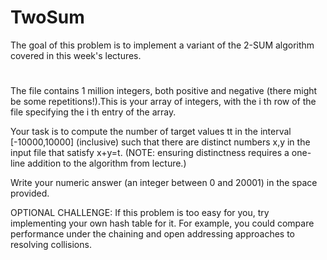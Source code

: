 # TwoSum
The goal of this problem is to implement a variant of the 2-SUM algorithm covered in this week's lectures.
#
The file contains 1 million integers, both positive and negative (there might be some repetitions!).This is your array of integers, with the i
th
  row of the file specifying the i 
th
  entry of the array.

Your task is to compute the number of target values tt in the interval [-10000,10000] (inclusive) such that there are distinct numbers x,y in the input file that satisfy x+y=t. (NOTE: ensuring distinctness requires a one-line addition to the algorithm from lecture.)

Write your numeric answer (an integer between 0 and 20001) in the space provided.

OPTIONAL CHALLENGE: If this problem is too easy for you, try implementing your own hash table for it. For example, you could compare performance under the chaining and open addressing approaches to resolving collisions.
